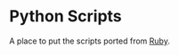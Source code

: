 # Python Scripts

A place to put the scripts ported from [Ruby](https://github.com/jgraber/Ruby_Incubator).
